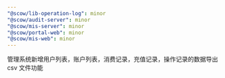 ```yaml
---
"@scow/lib-operation-log": minor
"@scow/audit-server": minor
"@scow/mis-server": minor
"@scow/portal-web": minor
"@scow/mis-web": minor
---
```


管理系统新增用户列表，账户列表，消费记录，充值记录，操作记录的数据导出 csv 文件功能
